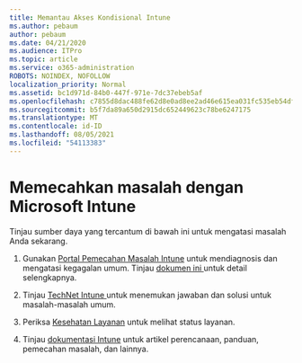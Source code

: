 ```yaml
---
title: Memantau Akses Kondisional Intune
ms.author: pebaum
author: pebaum
ms.date: 04/21/2020
ms.audience: ITPro
ms.topic: article
ms.service: o365-administration
ROBOTS: NOINDEX, NOFOLLOW
localization_priority: Normal
ms.assetid: bc1d971d-84b0-447f-971e-7dc37ebeb5af
ms.openlocfilehash: c7855d8dac488fe62d8e0ad8ee2ad46e615ea031fc535eb54dfde9512c8921ea
ms.sourcegitcommit: b5f7da89a650d2915dc652449623c78be6247175
ms.translationtype: MT
ms.contentlocale: id-ID
ms.lasthandoff: 08/05/2021
ms.locfileid: "54113383"
---
```

# <a name="troubleshoot-issues-with-microsoft-intune"></a>Memecahkan masalah dengan Microsoft Intune

Tinjau sumber daya yang tercantum di bawah ini untuk mengatasi masalah Anda sekarang.
  
1. Gunakan [Portal Pemecahan Masalah Intune](https://devicemanagement.microsoft.com/#blade/Microsoft_Intune_DeviceSettings/TroubleshootBlade) untuk mendiagnosis dan mengatasi kegagalan umum. Tinjau [dokumen ini ](https://docs.microsoft.com/intune/help-desk-operators)untuk detail selengkapnya.
    
2. Tinjau [TechNet Intune ](https://social.technet.microsoft.com/forums/home?forum=microsoftintuneprod)untuk menemukan jawaban dan solusi untuk masalah-masalah umum.
    
3. Periksa [Kesehatan Layanan](https://portal.office.com/AdminPortal/Home#/servicehealth) untuk melihat status layanan. 
    
4. Tinjau [dokumentasi Intune](https://docs.microsoft.com/intune/) untuk artikel perencanaan, panduan, pemecahan masalah, dan lainnya. 
    

